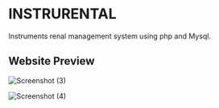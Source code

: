 <h1>INSTRURENTAL</h1>
Instruments renal management system using php and Mysql.

<h2>Website Preview </h2>



![Screenshot (3)](https://github.com/dipindilep/ecommerce/assets/132440032/75ae5678-272b-43d4-8ebf-9a578dae2e2f)



![Screenshot (4)](https://github.com/dipindilep/ecommerce/assets/132440032/5bcba26c-b566-4443-9af8-003abcadcca0)

